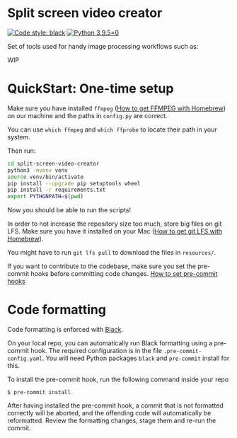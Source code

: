 # Split screen video creator
[![Code style: black](https://img.shields.io/badge/code%20style-black-000000.svg)](https://github.com/psf/black)
[![Python 3.9.5=0](https://img.shields.io/badge/python-3.9.5-blue.svg)](https://www.python.org/downloads/release/python-395/)

Set of tools used for handy image processing workflows such as:

WIP

# QuickStart: One-time setup

Make sure you have installed `ffmpeg` ([How to get FFMPEG with Homebrew](https://formulae.brew.sh/formula/ffmpeg)) on our machine and the paths in `config.py` are correct.

You can use `which ffmpeg` and `which ffprobe` to locate their path in your system.

Then run:
```bash
cd split-screen-video-creator
python3 -mvenv venv
source venv/bin/activate
pip install --upgrade pip setuptools wheel
pip install -r requirements.txt
export PYTHONPATH=$(pwd)
```
Now you should be able to run the scripts!

In order to not increase the repository size too much, store big files on git LFS. Make sure you have it installed on your Mac
([How to get git LFS with Homebrew](https://formulae.brew.sh/formula/git-lfs)).

You might have to run `git lfs pull` to download the files in `resources/`.

If you want to contribute to the codebase, make sure you set the pre-commit hooks before committing code changes.
[How to set pre-commit hooks](#code-formatting)

# Code formatting
Code formatting is enforced with [Black](https://black.readthedocs.io/).
 
On your local repo, you can automatically run Black formatting using a pre-commit hook. 
The required configuration is in the file `.pre-commit-config.yaml`. 
You will need Python packages `black` and `pre-commit` install for this.

To install the pre-commit hook, run the following command inside your repo
```shell
$ pre-commit install
```

After having installed the pre-commit hook, a commit that is not formatted correctly will be aborted, 
and the offending code will automatically be reformatted. 
Review the formatting changes, stage them and re-run the commit.
